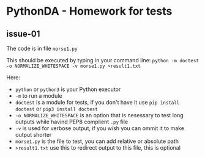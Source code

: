 # PythonDA - Homework for tests

## issue-01

The code is in file `morse1.py`

This should be executed by typing in your command line:
`python -m doctest -o NORMALIZE_WHITESPACE -v morse1.py >result1.txt`

Here:
- `python` or `python3` is your Python executor
- `-m` to run a module
- `doctest` is a module for tests, if you don't have it use `pip install doctest` or `pip3 install doctest`
- `-o NORMALIZE_WHITESPACE` is an option that is nesessary to test long outputs while havind PEP8 complient `.py` file
- `-v` is used for verbose output, if you wish you can ommit it to make output shorter
- `morse1.py` is the file to test, you can add relative or absolute path
- `>result1.txt` use this to redirect output to this file, this is optional

